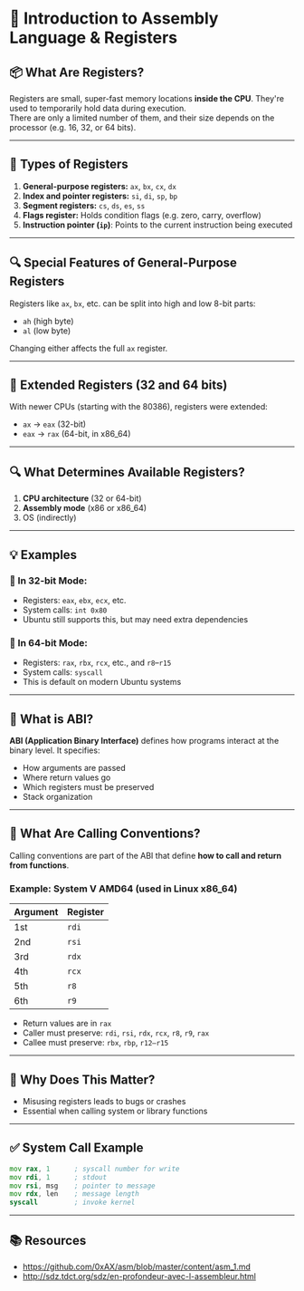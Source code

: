 
# 🧠 Introduction to Assembly Language & Registers

## 📦 What Are Registers?

Registers are small, super-fast memory locations **inside the CPU**. They're used to temporarily hold data during execution.  
There are only a limited number of them, and their size depends on the processor (e.g. 16, 32, or 64 bits).

---

## 🧩 Types of Registers

1. **General-purpose registers:** `ax`, `bx`, `cx`, `dx`  
2. **Index and pointer registers:** `si`, `di`, `sp`, `bp`  
3. **Segment registers:** `cs`, `ds`, `es`, `ss`  
4. **Flags register:** Holds condition flags (e.g. zero, carry, overflow)  
5. **Instruction pointer (`ip`)**: Points to the current instruction being executed

---

## 🔍 Special Features of General-Purpose Registers

Registers like `ax`, `bx`, etc. can be split into high and low 8-bit parts:
- `ah` (high byte)
- `al` (low byte)

Changing either affects the full `ax` register.

---

## 📏 Extended Registers (32 and 64 bits)

With newer CPUs (starting with the 80386), registers were extended:
- `ax` → `eax` (32-bit)
- `eax` → `rax` (64-bit, in x86_64)

---

## 🔍 What Determines Available Registers?

1. **CPU architecture** (32 or 64-bit)
2. **Assembly mode** (x86 or x86_64)
3. OS (indirectly)

---

## 💡 Examples

### 🧱 In 32-bit Mode:
- Registers: `eax`, `ebx`, `ecx`, etc.
- System calls: `int 0x80`
- Ubuntu still supports this, but may need extra dependencies

### 🏢 In 64-bit Mode:
- Registers: `rax`, `rbx`, `rcx`, etc., and `r8`–`r15`
- System calls: `syscall`
- This is default on modern Ubuntu systems

---

## 📘 What is ABI?

**ABI (Application Binary Interface)** defines how programs interact at the binary level. It specifies:
- How arguments are passed
- Where return values go
- Which registers must be preserved
- Stack organization

---

## 🔁 What Are Calling Conventions?

Calling conventions are part of the ABI that define **how to call and return from functions**.

### Example: System V AMD64 (used in Linux x86_64)

| Argument | Register |
|----------|----------|
| 1st      | `rdi`    |
| 2nd      | `rsi`    |
| 3rd      | `rdx`    |
| 4th      | `rcx`    |
| 5th      | `r8`     |
| 6th      | `r9`     |

- Return values are in `rax`
- Caller must preserve: `rdi`, `rsi`, `rdx`, `rcx`, `r8`, `r9`, `rax`
- Callee must preserve: `rbx`, `rbp`, `r12–r15`

---

## 🧠 Why Does This Matter?

- Misusing registers leads to bugs or crashes
- Essential when calling system or library functions

---

## ✅ System Call Example

```asm
mov rax, 1      ; syscall number for write
mov rdi, 1      ; stdout
mov rsi, msg    ; pointer to message
mov rdx, len    ; message length
syscall         ; invoke kernel
```

---

## 📚 Resources

- https://github.com/0xAX/asm/blob/master/content/asm_1.md
- http://sdz.tdct.org/sdz/en-profondeur-avec-l-assembleur.html
